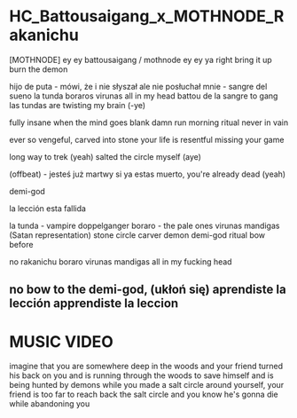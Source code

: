 # HC_Battousaigang_x_MOTHNODE_Rakanichu

[MOTHNODE]
ey ey
battousaigang / mothnode
ey ey 
ya
right
bring it up
burn the demon

hijo de puta - 
mówi, że i nie słyszał
ale nie posłuchał mnie - 
sangre del sueno 
la tunda boraros 
virunas all in my head
battou de la sangre to gang 
las tundas are twisting my brain (-ye)  

fully insane when the mind goes blank damn
run morning ritual
never in vain 

ever so vengeful, carved into stone
your life is resentful
missing your game 

long way to trek (yeah)
salted the circle myself (aye) 

(offbeat) - jesteś już martwy
si ya estas muerto, you're already dead (yeah)







demi-god

la lección esta fallida


la tunda - vampire doppelganger
boraro - the pale ones
virunas mandigas (Satan representation)
stone circle
carver
demon
demi-god
ritual
bow before


no rakanichu
boraro
virunas mandigas
all in my fucking head

no bow to the demi-god, (ukłoń się)
aprendiste la lección
apprendiste la leccion
----

# MUSIC VIDEO

imagine that you are somewhere deep in the woods and your friend turned his back on you and is running through the woods to save himself and is being hunted by demons while you made a salt circle around yourself, your friend is too far to reach back the salt circle and you know he's gonna die while abandoning you


  
